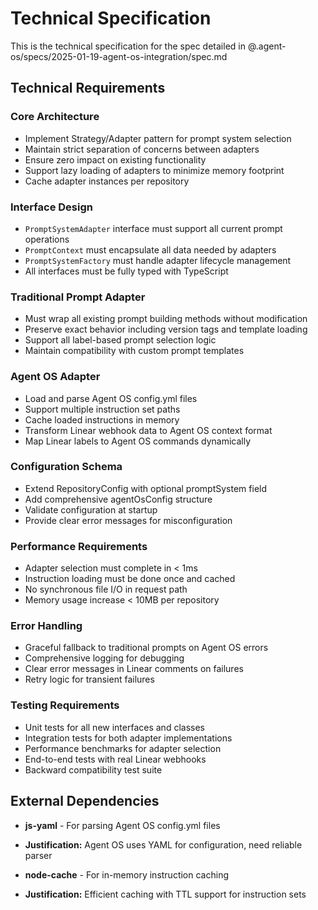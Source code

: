 # Technical Specification

This is the technical specification for the spec detailed in @.agent-os/specs/2025-01-19-agent-os-integration/spec.md

## Technical Requirements

### Core Architecture
- Implement Strategy/Adapter pattern for prompt system selection
- Maintain strict separation of concerns between adapters
- Ensure zero impact on existing functionality
- Support lazy loading of adapters to minimize memory footprint
- Cache adapter instances per repository

### Interface Design
- `PromptSystemAdapter` interface must support all current prompt operations
- `PromptContext` must encapsulate all data needed by adapters
- `PromptSystemFactory` must handle adapter lifecycle management
- All interfaces must be fully typed with TypeScript

### Traditional Prompt Adapter
- Must wrap all existing prompt building methods without modification
- Preserve exact behavior including version tags and template loading
- Support all label-based prompt selection logic
- Maintain compatibility with custom prompt templates

### Agent OS Adapter
- Load and parse Agent OS config.yml files
- Support multiple instruction set paths
- Cache loaded instructions in memory
- Transform Linear webhook data to Agent OS context format
- Map Linear labels to Agent OS commands dynamically

### Configuration Schema
- Extend RepositoryConfig with optional promptSystem field
- Add comprehensive agentOsConfig structure
- Validate configuration at startup
- Provide clear error messages for misconfiguration

### Performance Requirements
- Adapter selection must complete in < 1ms
- Instruction loading must be done once and cached
- No synchronous file I/O in request path
- Memory usage increase < 10MB per repository

### Error Handling
- Graceful fallback to traditional prompts on Agent OS errors
- Comprehensive logging for debugging
- Clear error messages in Linear comments on failures
- Retry logic for transient failures

### Testing Requirements
- Unit tests for all new interfaces and classes
- Integration tests for both adapter implementations
- Performance benchmarks for adapter selection
- End-to-end tests with real Linear webhooks
- Backward compatibility test suite

## External Dependencies

- **js-yaml** - For parsing Agent OS config.yml files
- **Justification:** Agent OS uses YAML for configuration, need reliable parser

- **node-cache** - For in-memory instruction caching
- **Justification:** Efficient caching with TTL support for instruction sets
